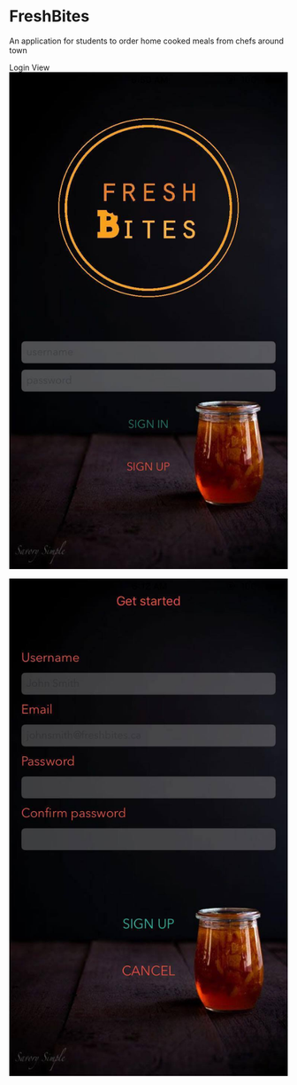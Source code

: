 # FreshBites
An application for students to order home cooked meals from chefs around town

Login View
![Screenshot](/FreshBitesScreenShots/1.jpg)

![Screenshot](/FreshBitesScreenShots/2.jpg)
